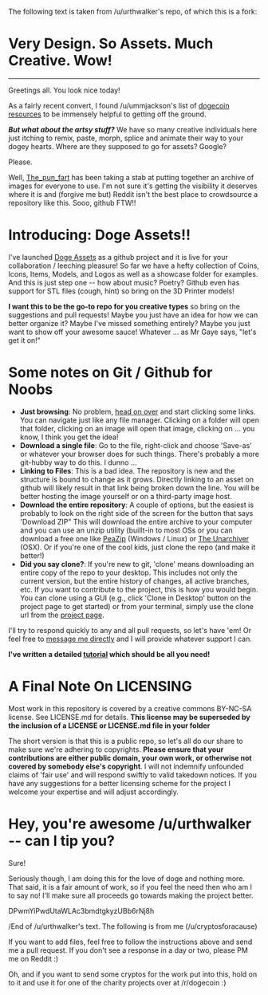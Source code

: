 The following text is taken from /u/urthwalker's repo, of which this is a fork:

Very Design.  So Assets.  Much Creative.  Wow!
=====================================
***

Greetings all. You look nice today!

As a fairly recent convert, I found /u/ummjackson's list of [dogecoin resources](https://github.com/ummjackson/dogecoin-resources) to be immensely helpful to getting off the ground.

___But what about the artsy stuff?___  We have so many creative individuals here just itching to remix, paste, morph, splice and animate their way to your dogey hearts.  Where are they supposed to go for assets?  Google?  

Please.

Well, [The_pun_fart](http://www.reddit.com/user/The_pun_fart) has been taking a stab at putting together an archive of images for everyone to use.  I'm not sure it's getting the visibility it deserves where it is and (forgive me but) Reddit isn't the best place to crowdsource a repository like this. Sooo, github FTW!!

Introducing: Doge Assets!!
====================

I've launched [Doge Assets](https://github.com/jdaverth/doge_assets) as a github project and it is live for your collaboration / leeching pleasure!  So far we have a hefty collection of Coins, Icons, Items, Models, and Logos as well as a showcase folder for examples.  And this is just step one -- how about music? Poetry? Github even has support for STL files (cough, hint) so bring on the 3D Printer models!

**I want this to be the go-to repo for you creative types** so bring on the suggestions and pull requests!  Maybe you just have an idea for how we can better organize it?  Maybe I've missed something entirely?  Maybe you just want to show off your awesome sauce!  Whatever ... as Mr Gaye says, "let's get it on!"

Some notes on Git / Github for Noobs
=============================

* **Just browsing**: No problem, [head on over](https://github.com/jdaverth/doge_assets) and start clicking some links.  You can navigate just like any file manager.  Clicking on a folder will open that folder, clicking on an image will open that image, clicking on ... you know, I think you get the idea!
* **Download a single file**: Go to the file, right-click and choose 'Save-as' or whatever your browser does for such things.  There's probably a more git-hubby way to do this.  I dunno ...
* **Linking to Files**: This is a bad idea.  The repository is new and the structure is bound to change as it grows.  Directly linking to an asset on github will likely result in that link being broken down the line.  You will be better hosting the image yourself or on a third-party image host.
* **Download the entire repository**: A couple of options, but the easiest is probably to look on the right side of the screen for the button that says 'Download ZIP"  This will download the entire archive to your computer and you can use an unzip utility (buillt-in to most OSs or you can download a free one like [PeaZip](http://peazip.sourceforge.net/) (Windows / Linux) or [The Unarchiver](http://wakaba.c3.cx/s/apps/unarchiver.html) (OSX).  Or if you're one of the cool kids, just clone the repo (and make it better!)
* **Did you say clone?**: If you're new to git, 'clone' means downloading an entire copy of the repo to your desktop.  This includes not only the current version, but the entire history of changes, all active branches, etc.  If you want to contribute to the project, this is how you would begin.  You can clone using a GUI (e.g., click 'Clone in Desktop' button on the project page to get started) or from your terminal, simply use the clone url from the [project page](https://github.com/jdaverth/doge_assets).  

I'll try to respond quickly to any and all pull requests, so let's have 'em!  Or feel free to [message me directly](http://www.reddit.com/message/compose/?to=urthwalker) and I will provide whatever support I can.

**I've written a detailed [tutorial](https://github.com/jdaverth/doge_assets/blob/master/@HOW_TO_CONTRIBUTE/Tutorial.md) which should be all you need!**

A Final Note On LICENSING
======================

Most work in this repository is covered by a creative commons BY-NC-SA license.  See LICENSE.md for details.  **This license may be superseded by the inclusion of a LICENSE or LICENSE.md file in your folder**  

The short version is that this is a public repo, so let's all do our share to make sure we're adhering to copyrights.  **Please ensure that your contributions are either public domain, your own work, or otherwise not covered by somebody else's copyright**.  I will not indemnify unfounded claims of 'fair use' and will respond swiftly to valid takedown notices.  If you have any suggestions for a better licensing scheme for the project I welcome your expertise and will adjust accordingly.

Hey, you're awesome /u/urthwalker -- can I tip you?
=======================================

Sure!

Seriously though, I am doing this for the love of doge and nothing more.  That said, it is a fair amount of work, so if you feel the need then who am I to say no!  I'll make sure all proceeds go towards making the project better.

DPwmYiPwdUtaWLAc3bmdtgkyzUBb6rNj8h



/End of /u/urthwalker's text. The following is from me (/u/cryptosforacause)

If you want to add files, feel free to follow the instructions above and send me a pull request. If you don't see a response in a day or two, please PM me on Reddit :)

Oh, and if you want to send some cryptos for the work put into this, hold on to it and use it for one of the charity projects over at /r/dogecoin :)
